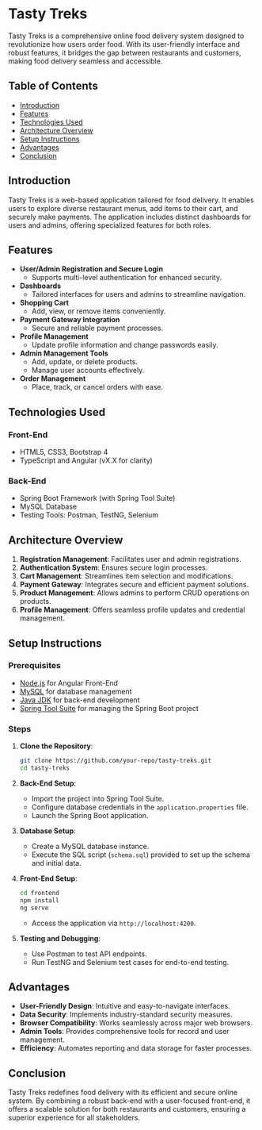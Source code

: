 # Tasty Treks

Tasty Treks is a comprehensive online food delivery system designed to revolutionize how users order food. With its user-friendly interface and robust features, it bridges the gap between restaurants and customers, making food delivery seamless and accessible.

## Table of Contents

- [Introduction](#introduction)
- [Features](#features)
- [Technologies Used](#technologies-used)
- [Architecture Overview](#architecture-overview)
- [Setup Instructions](#setup-instructions)
- [Advantages](#advantages)
- [Conclusion](#conclusion)

## Introduction
Tasty Treks is a web-based application tailored for food delivery. It enables users to explore diverse restaurant menus, add items to their cart, and securely make payments. The application includes distinct dashboards for users and admins, offering specialized features for both roles.

## Features

- **User/Admin Registration and Secure Login**
  - Supports multi-level authentication for enhanced security.
- **Dashboards**
  - Tailored interfaces for users and admins to streamline navigation.
- **Shopping Cart**
  - Add, view, or remove items conveniently.
- **Payment Gateway Integration**
  - Secure and reliable payment processes.
- **Profile Management**
  - Update profile information and change passwords easily.
- **Admin Management Tools**
  - Add, update, or delete products.
  - Manage user accounts effectively.
- **Order Management**
  - Place, track, or cancel orders with ease.

## Technologies Used

### Front-End
- HTML5, CSS3, Bootstrap 4
- TypeScript and Angular (vX.X for clarity)

### Back-End
- Spring Boot Framework (with Spring Tool Suite)
- MySQL Database
- Testing Tools: Postman, TestNG, Selenium

## Architecture Overview

1. **Registration Management**: Facilitates user and admin registrations.
2. **Authentication System**: Ensures secure login processes.
3. **Cart Management**: Streamlines item selection and modifications.
4. **Payment Gateway**: Integrates secure and efficient payment solutions.
5. **Product Management**: Allows admins to perform CRUD operations on products.
6. **Profile Management**: Offers seamless profile updates and credential management.

## Setup Instructions

### Prerequisites
- [Node.js](https://nodejs.org/) for Angular Front-End
- [MySQL](https://www.mysql.com/) for database management
- [Java JDK](https://www.oracle.com/java/technologies/javase-jdk11-downloads.html) for back-end development
- [Spring Tool Suite](https://spring.io/tools) for managing the Spring Boot project

### Steps

1. **Clone the Repository**:
   ```bash
   git clone https://github.com/your-repo/tasty-treks.git
   cd tasty-treks
   ```

2. **Back-End Setup**:
   - Import the project into Spring Tool Suite.
   - Configure database credentials in the `application.properties` file.
   - Launch the Spring Boot application.

3. **Database Setup**:
   - Create a MySQL database instance.
   - Execute the SQL script (`schema.sql`) provided to set up the schema and initial data.

4. **Front-End Setup**:
   ```bash
   cd frontend
   npm install
   ng serve
   ```
   - Access the application via `http://localhost:4200`.

5. **Testing and Debugging**:
   - Use Postman to test API endpoints.
   - Run TestNG and Selenium test cases for end-to-end testing.

## Advantages

- **User-Friendly Design**: Intuitive and easy-to-navigate interfaces.
- **Data Security**: Implements industry-standard security measures.
- **Browser Compatibility**: Works seamlessly across major web browsers.
- **Admin Tools**: Provides comprehensive tools for record and user management.
- **Efficiency**: Automates reporting and data storage for faster processes.

## Conclusion
Tasty Treks redefines food delivery with its efficient and secure online system. By combining a robust back-end with a user-focused front-end, it offers a scalable solution for both restaurants and customers, ensuring a superior experience for all stakeholders.
